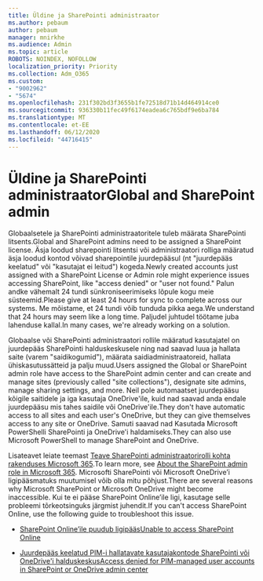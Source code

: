 ```yaml
---
title: Üldine ja SharePointi administraator
ms.author: pebaum
author: pebaum
manager: mnirkhe
ms.audience: Admin
ms.topic: article
ROBOTS: NOINDEX, NOFOLLOW
localization_priority: Priority
ms.collection: Adm_O365
ms.custom:
- "9002962"
- "5674"
ms.openlocfilehash: 231f302bd3f3655b1fe72518d71b14d464914ce0
ms.sourcegitcommit: 936330b11fec49f6174eadea6c765bdf9e6ba784
ms.translationtype: MT
ms.contentlocale: et-EE
ms.lasthandoff: 06/12/2020
ms.locfileid: "44716415"
---
```

# <a name="global-and-sharepoint-admin"></a><span data-ttu-id="db933-102">Üldine ja SharePointi administraator</span><span class="sxs-lookup"><span data-stu-id="db933-102">Global and SharePoint admin</span></span>

<span data-ttu-id="db933-103">Globaalsetele ja SharePointi administraatoritele tuleb määrata SharePointi litsents.</span><span class="sxs-lookup"><span data-stu-id="db933-103">Global and SharePoint admins need to be assigned a SharePoint license.</span></span> <span data-ttu-id="db933-104">Äsja loodud sharepointi litsentsi või administraatori rolliga määratud äsja loodud kontod võivad sharepointile juurdepääsul (nt "juurdepääs keelatud" või "kasutajat ei leitud") kogeda.</span><span class="sxs-lookup"><span data-stu-id="db933-104">Newly created accounts just assigned with a SharePoint License or Admin role might experience issues accessing SharePoint, like "access denied" or "user not found."</span></span> <span data-ttu-id="db933-105">Palun andke vähemalt 24 tundi sünkroniseerimiseks lõpule kogu meie süsteemid.</span><span class="sxs-lookup"><span data-stu-id="db933-105">Please give at least 24 hours for sync to complete across our systems.</span></span> <span data-ttu-id="db933-106">Me mõistame, et 24 tundi võib tunduda pikka aega.</span><span class="sxs-lookup"><span data-stu-id="db933-106">We understand that 24 hours may seem like a long time.</span></span> <span data-ttu-id="db933-107">Paljudel juhtudel töötame juba lahenduse kallal.</span><span class="sxs-lookup"><span data-stu-id="db933-107">In many cases, we're already working on a solution.</span></span>

<span data-ttu-id="db933-108">Globaalse või SharePointi administraatori rollile määratud kasutajatel on juurdepääs SharePointi halduskeskusele ning nad saavad luua ja hallata saite (varem "saidikogumid"), määrata saidiadministraatoreid, hallata ühiskasutussätteid ja palju muud.</span><span class="sxs-lookup"><span data-stu-id="db933-108">Users assigned the Global or SharePoint admin role have access to the SharePoint admin center and can create and manage sites (previously called "site collections"), designate site admins, manage sharing settings, and more.</span></span> <span data-ttu-id="db933-109">Neil pole automaatset juurdepääsu kõigile saitidele ja iga kasutaja OneDrive'ile, kuid nad saavad anda endale juurdepääsu mis tahes saidile või OneDrive'ile.</span><span class="sxs-lookup"><span data-stu-id="db933-109">They don't have automatic access to all sites and each user's OneDrive, but they can give themselves access to any site or OneDrive.</span></span> <span data-ttu-id="db933-110">Samuti saavad nad Kasutada Microsoft PowerShelli SharePointi ja OneDrive'i haldamiseks.</span><span class="sxs-lookup"><span data-stu-id="db933-110">They can also use Microsoft PowerShell to manage SharePoint and OneDrive.</span></span>

<span data-ttu-id="db933-111">Lisateavet leiate teemast [Teave SharePointi administraatorirolli kohta rakenduses Microsoft 365](https://docs.microsoft.com/sharepoint/sharepoint-admin-role).</span><span class="sxs-lookup"><span data-stu-id="db933-111">To learn more, see [About the SharePoint admin role in Microsoft 365](https://docs.microsoft.com/sharepoint/sharepoint-admin-role).</span></span>
<span data-ttu-id="db933-112">Microsofti SharePointi või Microsoft OneDrive’i ligipääsmatuks muutumisel võib olla mitu põhjust.</span><span class="sxs-lookup"><span data-stu-id="db933-112">There are several reasons why Microsoft SharePoint or Microsoft OneDrive might become inaccessible.</span></span> <span data-ttu-id="db933-113">Kui te ei pääse SharePoint Online’ile ligi, kasutage selle probleemi tõrkeotsinguks järgmist juhendit.</span><span class="sxs-lookup"><span data-stu-id="db933-113">If you can't access SharePoint Online, use the following guide to troubleshoot this issue.</span></span>

- [<span data-ttu-id="db933-114">SharePoint Online’ile puudub ligipääs</span><span class="sxs-lookup"><span data-stu-id="db933-114">Unable to access SharePoint Online</span></span>](https://docs.microsoft.com/sharepoint/troubleshoot/sharing-and-permissions/sharepoint-online-inaccessible)

- [<span data-ttu-id="db933-115">Juurdepääs keelatud PIM-i hallatavate kasutajakontode SharePointi või OneDrive'i halduskeskus</span><span class="sxs-lookup"><span data-stu-id="db933-115">Access denied for PIM-managed user accounts in SharePoint or OneDrive admin center</span></span>](https://docs.microsoft.com/sharepoint/troubleshoot/administration/access-denied-to-pim-user-accounts)